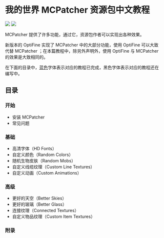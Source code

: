 # 我的世界 MCPatcher 资源包中文教程
![](https://img.shields.io/badge/version-0.0.1.svg)
![](https://img.shields.io/github/license/YilTeaLing/MCPatcherTutorial.svg)

MCPatcher 提供了许多功能，通过它，资源包作者可以实现出各种效果。

新版本的 OptiFine 实现了 MCPatcher 中的大部分功能，使用 OptiFine 可以大致代替 MCPatcher ；在本篇教程中，除另外声明外，使用 OptiFine 与 MCPatcher 的效果是大致相同的。

在下面的目录中，[蓝色](#)字体表示对应的教程已完成，黑色字体表示对应的教程还在编写中。

## 目录

### 开始

* 安装 MCPatcher
* 常见问题

### 基础

* 高清字体（HD Fonts）
* 自定义颜色（Random Colors）
* 随机生物皮肤（Random Mobs）
* 自定义线缆纹理（Custom Line Textures）
* 自定义动画（Custom Animations）

### 高级

* 更好的天空（Better Skies）
* 更好的玻璃（Better Glass）
* 连接纹理（Connected Textures）
* 自定义物品纹理（Custom Item Textures）

### 附录
